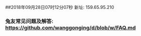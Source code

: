 ##2018年09月28日07时12分07秒 新址: 159.65.95.210
### 兔友常见问题及解答: https://github.com/wanggonging/d/blob/w/FAQ.md
